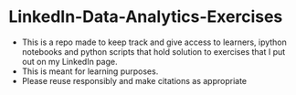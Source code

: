 # LinkedIn-Data-Analytics-Exercises

- This is a repo made to keep track and give access to learners, ipython notebooks and python scripts that hold solution to exercises that I put out on my LinkedIn page.
- This is meant for learning purposes. 
- Please reuse responsibly and make citations as appropriate
